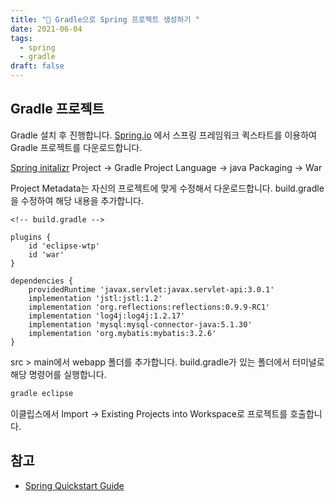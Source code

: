 ```yaml
---
title: "🔨 Gradle으로 Spring 프로젝트 생성하기 "
date: 2021-06-04
tags:
  - spring
  - gradle
draft: false
---
```


## Gradle 프로젝트

Gradle 설치 후 진행합니다.
[Spring.io](http://spring.io/) 에서 스프링 프레임워크 퀵스타트를 이용하여 Gradle 프로젝트를 다운로드합니다.

[Spring initalizr](https://start.spring.io/)
Project -> Gradle Project
Language -> java
Packaging -> War

Project Metadata는 자신의 프로젝트에 맞게 수정해서 다운로드합니다.
build.gradle을 수정하여 해당 내용을 추가합니다.

```
<!-- build.gradle -->

plugins {
    id 'eclipse-wtp'
    id 'war'
}

dependencies {
    providedRuntime 'javax.servlet:javax.servlet-api:3.0.1'
    implementation 'jstl:jstl:1.2'
    implementation 'org.reflections:reflections:0.9.9-RC1'
    implementation 'log4j:log4j:1.2.17'
    implementation 'mysql:mysql-connector-java:5.1.30'
    implementation 'org.mybatis:mybatis:3.2.6'
}
```

src > main에서 webapp 폴더를 추가합니다.
build.gradle가 있는 폴더에서 터미널로 해당 명령어를 실행합니다.

```bash
gradle eclipse
```

이클립스에서 Import -> Existing Projects into Workspace로 프로젝트를 호출합니다.

## 참고

- [Spring Quickstart Guide](https://spring.io/quickstart)
